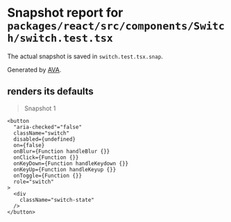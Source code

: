 # Snapshot report for `packages/react/src/components/Switch/switch.test.tsx`

The actual snapshot is saved in `switch.test.tsx.snap`.

Generated by [AVA](https://avajs.dev).

## renders its defaults

> Snapshot 1

    <button
      "aria-checked"="false"
      className="switch"
      disabled={undefined}
      on={false}
      onBlur={Function handleBlur {}}
      onClick={Function {}}
      onKeyDown={Function handleKeydown {}}
      onKeyUp={Function handleKeyup {}}
      onToggle={Function {}}
      role="switch"
    >
      <div
        className="switch-state"
      />
    </button>
